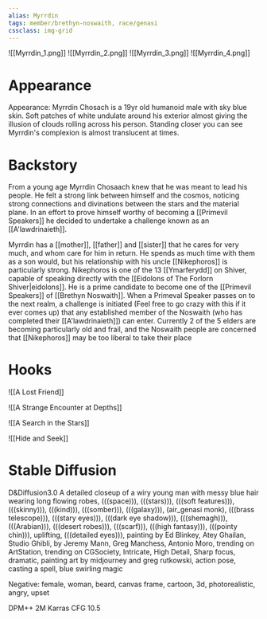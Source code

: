 ```yaml
---
alias: Myrrdin
tags: member/brethyn-noswaith, race/genasi
cssclass: img-grid
---
```


![[Myrrdin_1.png]]
![[Myrrdin_2.png]]
![[Myrrdin_3.png]]
![[Myrrdin_4.png]]
# Appearance
Appearance: Myrrdin Chosach is a 19yr old humanoid male with sky blue skin. Soft patches of white undulate around his exterior almost giving the illusion of clouds rolling across his person. Standing closer you can see Myrrdin's complexion is almost translucent at times.  
# Backstory
From a young age Myrrdin Chosaach knew that he was meant to lead his people. He felt a strong link between himself and the cosmos, noticing strong connections and divinations between the stars and the material plane. In an effort to prove himself worthy of becoming a [[Primevil Speakers]] he decided to undertake a challenge known as an [[A'lawdrinaieth]].

Myrrdin has a [[mother]], [[father]] and [[sister]] that he cares for very much, and whom care for him in return. He spends as much time with them as a son would, but his relationship with his uncle [[Nikephoros]] is particularly strong. Nikephoros is one of the 13 [[Ymarferydd]] on Shiver, capable of speaking directly with the [[Eidolons of The Forlorn Shiver|eidolons]]. He is a prime candidate to become one of the [[Primevil Speakers]] of [[Brethyn Noswaith]]. When a Primeval Speaker passes on to the next realm, a challenge is initiated (Feel free to go crazy with this if it ever comes up) that any established member of the Noswaith (who has completed their [[A'lawdrinaieth]]) can enter. Currently 2 of the 5 elders are becoming particularly old and frail, and the Noswaith people are concerned that [[Nikephoros]] may be too liberal to take their place

# Hooks
![[A Lost Friend]]

![[A Strange Encounter at Depths]]

![[A Search in the Stars]]

![[Hide and Seek]]
# Stable Diffusion
D&Diffusion3.0
A detailed closeup of a wiry young man with messy blue hair wearing long flowing robes, (((space))), (((stars))), (((soft features))), (((skinny))), (((kind))), (((somber))), (((galaxy))), (air_genasi monk), (((brass telescope))), (((stary eyes))), (((dark eye shadow))), (((shemagh))), (((Arabian))), (((desert robes))), (((scarf))), (((high fantasy))), (((pointy chin))), uplifting, (((detailed eyes))), painting by Ed Blinkey, Atey Ghailan, Studio Ghibli, by Jeremy Mann, Greg Manchess, Antonio Moro, trending on ArtStation, trending on CGSociety, Intricate, High Detail, Sharp focus, dramatic, painting art by midjourney and greg rutkowski, action pose, casting a spell, blue swirling magic

Negative:
female, woman, beard, canvas frame, cartoon, 3d, photorealistic, angry, upset

DPM++ 2M Karras
CFG 10.5